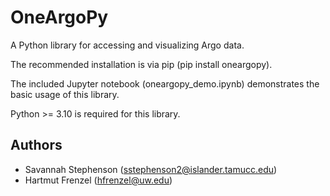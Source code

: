 # OneArgoPy
A Python library for accessing and visualizing Argo data.

The recommended installation is via pip (pip install oneargopy).

The included Jupyter notebook (oneargopy_demo.ipynb) demonstrates the basic usage of this library.

Python >= 3.10 is required for this library.

## Authors

* Savannah Stephenson (sstephenson2@islander.tamucc.edu)
* Hartmut Frenzel (hfrenzel@uw.edu)

  
